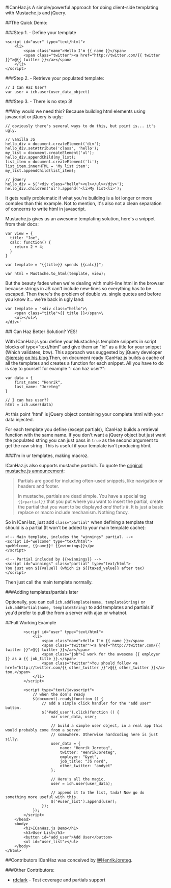 #ICanHaz.js
A simple/powerful approach for doing client-side templating with Mustache.js and jQuery.

##The Quick Demo:

###Step 1. - Define your template

    <script id="user" type="text/html">
        <li>
            <span class"name">Hello I'm {{ name }}</span>
            <span class="twitter"><a href="http://twitter.com/{{ twitter }}">@{{ twitter }}</a></span>
        </li>
    </script>

###Step 2. - Retrieve your populated template:
    
    // I Can Haz User?
    var user = ich.user(user_data_object)

###Step 3. - There is no step 3!

##Why would we need this?
Because building html elements using javascript or jQuery is ugly:
    
    // obviously there's several ways to do this, but point is... it's ugly.
    
    // vanilla JS
    hello_div = document.createElement('div');
    hello_div.setAttribute('class', 'hello');
    my_list = document.createElement('ul');
    hello_div.appendChild(my_list);
    list_item = document.createElement('li');
    list_item.innerHTML = 'My list item';
    my_list.appendChild(list_item);
    
    // jQuery
    hello_div = $('<div class="hello"><ul></ul></div>');
    hello_div.children('ul').append('<li>My list<li>');
    

It gets really problematic if what you're building is a lot longer or more complex than this example. Not to mention, it's also not a clean separation of concerns to write html in javascript.

Mustache.js gives us an awesome templating solution, here's a snippet from their docs:
    
    var view = {
      title: "Joe",
      calc: function() {
        return 2 + 4;
      }
    }
    
    var template = "{{title}} spends {{calc}}";
    
    var html = Mustache.to_html(template, view);

But the beauty fades when we're dealing with multi-line html in the browser because strings in JS can't include new-lines so everything has to be escaped. Then there's the problem of double vs. single quotes and before you know it... we're back in ugly land:
    
    var template = '<div class="hello">\
        <span class="title">{{ title }}</span>\
        <ul></ul>\
    </div>'

##I Can Haz Better Solution?
YES!

With ICanHaz.js you define your Mustache.js template snippets in script blocks of type="text/html" and give them an "id" as a title for your snippet (Which validates, btw). This approach was suggested by jQuery developer [@jeresig](http://twitter.com/jeresig) [on his blog](http://ejohn.org/blog/javascript-micro-templating/).Then, on document ready ICanHaz.js builds a cache of all the templates and creates a function for each snippet. All you have to do is say to yourself for example "I can haz user?":

    var data = {
        first_name: "Henrik",
        last_name: "Joreteg"
    }
    
    // I can has user??
    html = ich.user(data)

At this point 'html' is jQuery object containing your complete html with your data injected. 

For each template you define (except partials), ICanHaz builds a retrieval function with the same name. 
If you don't want a jQuery object but just want the populated string you can just pass in `true` as the second argument to get the raw string. This is useful if your template isn't producing html.

###I'm in ur templates, making macroz.

ICanHaz.js also supports mustache *partials*. To quote the [original mustache.js announcement](http://blog.couchone.com/post/622014913/mustache-js):
> Partials are good for including often-used snippets, like navigation or headers and footer.
> 
> In mustache, partials are dead simple. You have a special tag `{{>partial}}` that you put where you want to insert the partial, create the partial that you want to be displayed *and that's it*. It is just a basic replace or macro include mechanism. Nothing fancy.

So in ICanHaz, just add `class="partial"` when defining a template that should is a partial (It won't be added to your main template cache):

	<!-- Main template, includes the "winnings" partial. -->
	<script id="welcome" type="text/html">
	<p>Welcome, {{name}}! {{>winnings}}</p>
	</script>
	
	<!-- Partial included by {{>winnings}} -->
	<script id="winnings" class="partial" type="text/html">
	You just won ${{value}} (which is ${{taxed_value}} after tax)
	</script>

Then just call the main template normally.

###Adding templates/partials later

Optionally, you can call `ich.addTemplate(name, templateString)` or `ich.addPartial(name, templateString)` to add templates and partials if you'd prefer to pull the from a server with ajax or whatnot.

##Full Working Example
    <!DOCTYPE html>
    <html>
        <head>
            <title>ICanHaz.js Demo</title>
            <script src="jquery-1.4.2.min.js" type="text/javascript"></script>
            <script src="mustache.js" type="text/javascript"></script>
            <script src="ICanHaz.js" type="text/javascript"></script>
            
            <script id="user" type="text/html">
                <li>
                    <span class"name">Hello I'm {{ name }}</span>
                    <span class="twitter"><a href="http://twitter.com/{{ twitter }}">@{{ twitter }}</a></span>
                    <span class="job">I work for the awesome {{ employer }} as a {{ job_title }}.</span>
                    <span class="twitter">You should follow <a href="http://twitter.com/{{ other_twitter }}">@{{ other_twitter }}</a> too.</span>
                </li>
            </script>
            
            <script type="text/javascript">
                // when the dom's ready
                $(document).ready(function () {
                    // add a simple click handler for the "add user" button.
                    $('#add_user').click(function () {
                        var user_data, user;
                        
                        // build a simple user object, in a real app this would probably come from a server
                        // somewhere. Otherwise hardcoding here is just silly.
                        user_data = {
                            name: "Henrik Joreteg",
                            twitter: "HenrikJoreteg",
                            employer: "&yet",
                            job_title: "JS nerd",
                            other_twitter: "andyet"
                        };
                        
                        // Here's all the magic.
                        user = ich.user(user_data);
                        
                        // append it to the list, tada! Now go do something more useful with this.
                        $('#user_list').append(user);
                    });
                });
            </script>
        </head>
        <body>
            <h1>ICanHaz.js Demo</h1>
            <h3>User List</h3>
            <button id="add_user">Add User</button>
            <ul id="user_list"></ul>
        </body>
    </html>

##Contributors
ICanHaz was conceived by [@HenrikJoreteg](http://twitter.com/HenrikJoreteg).

###Other Contributors:

- [rdclark](http://github.com/rdclark) - Test coverage and partials support